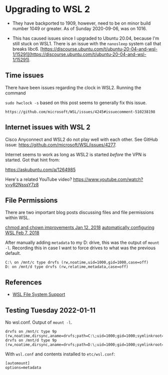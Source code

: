 # Upgrading to WSL 2

- They have backported to 1909, however, need to be on minor build
  number 1049 or greater. As of Sunday 2020-09-06, was on 1016.

- This has caused issues since I upgraded to Ubuntu 20.04, because I'm
  still stuck on WSL1. There is an issue with the `nanosleep` system
  call that breaks libc6.
  [https://discourse.ubuntu.com/t/ubuntu-20-04-and-wsl-1/15291](https://discourse.ubuntu.com/t/ubuntu-20-04-and-wsl-1/15291).


## Time issues

There have been issues regarding the clock in WSL2. Running the command

`sudo hwclock -s` based on this post seems to generally fix this issue.

`https://github.com/microsoft/WSL/issues/4245#issuecomment-510238198`


## Internet issues with WSL 2

Cisco Anyconnect and WSL2 do not play well with each other. See GitHub
issue: https://github.com/microsoft/WSL/issues/4277.

Internet seems to work as long as WSL2 is started *before* the VPN is
started. Got that hint from:

https://askubuntu.com/a/1264985

Here's a related YouTube video?
https://www.youtube.com/watch?v=yR2NsssY7z8

## File Permissions

There are two important blog posts discussing files and file
permissions within WSL.

[chmod and chown improvements Jan 12, 2018](https://devblogs.microsoft.com/commandline/chmod-chown-wsl-improvements/)
[automatically configuring WSL Feb 7, 2018](https://devblogs.microsoft.com/commandline/automatically-configuring-wsl/)

After manually adding `metadata` to my D: drive, this was the output of
`mount -l`. Recording this in case I want to force drives to what was
the previous default.

```
C:\ on /mnt/c type drvfs (rw,noatime,uid=1000,gid=1000,case=off)
D: on /mnt/d type drvfs (rw,relatime,metadata,case=off)
```

## References

- [WSL File System Support](https://docs.microsoft.com/en-us/archive/blogs/wsl/wsl-file-system-support)


## Testing Tuesday 2022-01-11

No wsl.conf. Output of `mount -l`.

```
drvfs on /mnt/c type 9p (rw,noatime,dirsync,aname=drvfs;path=C:\;uid=1000;gid=1000;symlinkroot=/mnt/,mmap,access=client,msize=262144,trans=virtio)
drvfs on /mnt/d type 9p (rw,noatime,dirsync,aname=drvfs;path=D:\;uid=1000;gid=1000;symlinkroot=/mnt/,mmap,access=client,msize=262144,trans=virtio)
```

With `wsl.conf` and contents installed to `etc/wsl.conf`:

```
[automount]
options=metadata
```
